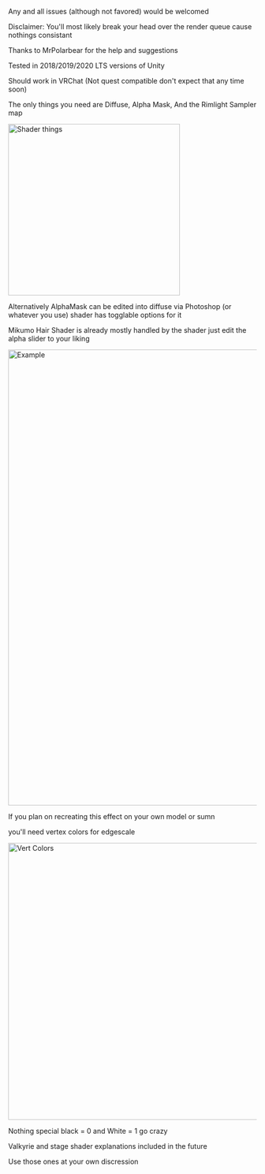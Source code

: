 Any and all issues (although not favored) would be welcomed

Disclaimer: You'll most likely break your head over the render queue cause nothings consistant

Thanks to MrPolarbear for the help and suggestions

Tested in 2018/2019/2020 LTS versions of Unity

Should work in VRChat (Not quest compatible don't expect that any time soon)

The only things you need are Diffuse, Alpha Mask, And the Rimlight Sampler map

<img width="348" alt="Shader things" src="https://user-images.githubusercontent.com/105132829/167274643-4d568950-69ec-4b31-8a98-e9aab427128d.PNG">

Alternatively AlphaMask can be edited into diffuse via Photoshop (or whatever you use) shader has togglable options for it

Mikumo Hair Shader is already mostly handled by the shader just edit the alpha slider to your liking

<img width="925" alt="Example" src="https://user-images.githubusercontent.com/105132829/167274881-cc3776fe-716f-4135-bfbf-554ba6e6983a.PNG">

If you plan on recreating this effect on your own model or sumn

you'll need vertex colors for edgescale

<img width="562" alt="Vert Colors" src="https://user-images.githubusercontent.com/105132829/167278445-b8ac6af8-2ae0-4638-b4c2-dddcff305acf.PNG">

Nothing special black = 0 and White = 1 go crazy

Valkyrie and stage shader explanations included in the future

Use those ones at your own discression
